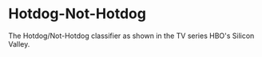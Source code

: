 # Hotdog-Not-Hotdog
The Hotdog/Not-Hotdog classifier as shown in the TV series HBO's Silicon Valley.
